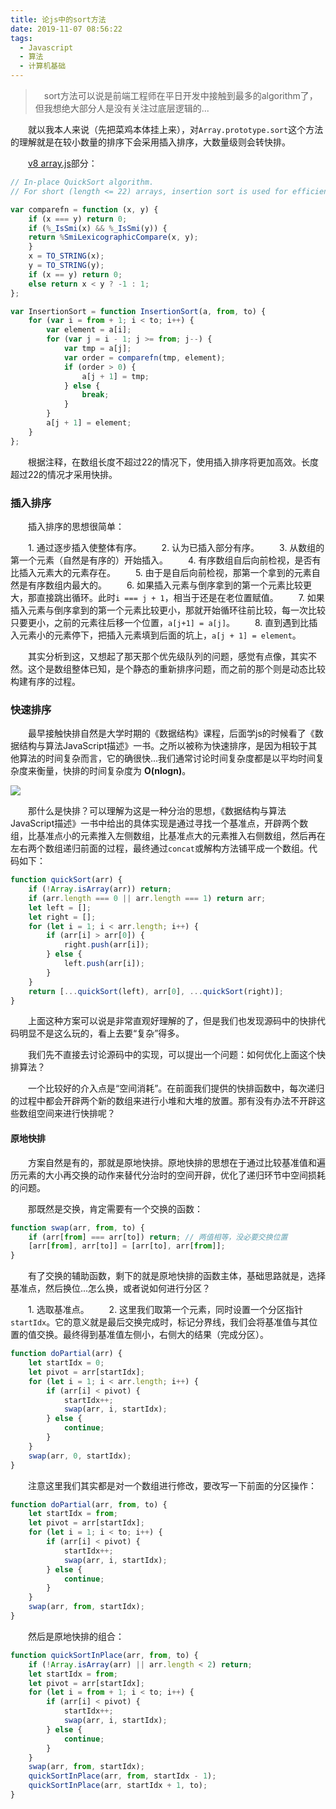 ```yaml
---
title: 论js中的sort方法
date: 2019-11-07 08:56:22
tags:
  - Javascript
  - 算法
  - 计算机基础
---
```


> &emsp;sort方法可以说是前端工程师在平日开发中接触到最多的algorithm了，但我想绝大部分人是没有关注过底层逻辑的...

<escape><!-- more --></escape>

&emsp;&emsp;就以我本人来说（先把菜鸡本体挂上来），对`Array.prototype.sort`这个方法的理解就是在较小数量的排序下会采用插入排序，大数量级则会转快排。

&emsp;&emsp;[v8 array.js](https://github.com/v8/v8/blob/ad82a40509c5b5b4680d4299c8f08d6c6d31af3c/src/js/array.js)部分：

```javascript
// In-place QuickSort algorithm.
// For short (length <= 22) arrays, insertion sort is used for efficiency.

var comparefn = function (x, y) {
    if (x === y) return 0;
    if (%_IsSmi(x) && %_IsSmi(y)) {
    return %SmiLexicographicCompare(x, y);
    }
    x = TO_STRING(x);
    y = TO_STRING(y);
    if (x == y) return 0;
    else return x < y ? -1 : 1;
};

var InsertionSort = function InsertionSort(a, from, to) {
    for (var i = from + 1; i < to; i++) {
        var element = a[i];
        for (var j = i - 1; j >= from; j--) {
            var tmp = a[j];
            var order = comparefn(tmp, element);
            if (order > 0) {
                a[j + 1] = tmp;
            } else {
                break;
            }
        }
        a[j + 1] = element;
    }
};
```

&emsp;&emsp;根据注释，在数组长度不超过22的情况下，使用插入排序将更加高效。长度超过22的情况才采用快排。

### 插入排序

&emsp;&emsp;插入排序的思想很简单：

&emsp;&emsp;1. 通过逐步插入使整体有序。
&emsp;&emsp;2. 认为已插入部分有序。 
&emsp;&emsp;3. 从数组的第一个元素（自然是有序的）开始插入。
&emsp;&emsp;4. 有序数组自后向前检视，是否有比插入元素大的元素存在。
&emsp;&emsp;5. 由于是自后向前检视，那第一个拿到的元素自然是有序数组内最大的。
&emsp;&emsp;6. 如果插入元素与倒序拿到的第一个元素比较更大，那直接跳出循环。此时`i === j + 1`，相当于还是在老位置赋值。
&emsp;&emsp;7. 如果插入元素与倒序拿到的第一个元素比较更小，那就开始循环往前比较，每一次比较只要更小，之前的元素往后移一个位置，`a[j+1] = a[j]`。
&emsp;&emsp;8. 直到遇到比插入元素小的元素停下，把插入元素填到后面的坑上，`a[j + 1] = element`。 

&emsp;&emsp;其实分析到这，又想起了那天那个优先级队列的问题，感觉有点像，其实不然。这个是数组整体已知，是个静态的重新排序问题，而之前的那个则是动态比较构建有序的过程。

### 快速排序

&emsp;&emsp;最早接触快排自然是大学时期的《数据结构》课程，后面学js的时候看了《数据结构与算法JavaScript描述》一书。之所以被称为快速排序，是因为相较于其他算法的时间复杂而言，它的确很快...我们通常讨论时间复杂度都是以平均时间复杂度来衡量，快排的时间复杂度为 **O(nlogn)**。

![](complexity.jpg)

&emsp;&emsp;那什么是快排？可以理解为这是一种分治的思想，《数据结构与算法JavaScript描述》一书中给出的具体实现是通过寻找一个基准点，开辟两个数组，比基准点小的元素推入左侧数组，比基准点大的元素推入右侧数组，然后再在左右两个数组递归前面的过程，最终通过`concat`或解构方法铺平成一个数组。代码如下：

```javascript
function quickSort(arr) {
	if (!Array.isArray(arr)) return;
	if (arr.length === 0 || arr.length === 1) return arr;
	let left = [];
	let right = [];
	for (let i = 1; i < arr.length; i++) {
		if (arr[i] > arr[0]) {
			right.push(arr[i]);
		} else {
			left.push(arr[i]);
		}
	}
	return [...quickSort(left), arr[0], ...quickSort(right)];
}
```

&emsp;&emsp;上面这种方案可以说是非常直观好理解的了，但是我们也发现源码中的快排代码明显不是这么玩的，看上去要“复杂”得多。

&emsp;&emsp;我们先不直接去讨论源码中的实现，可以提出一个问题：如何优化上面这个快排算法？

&emsp;&emsp;一个比较好的介入点是“空间消耗”。在前面我们提供的快排函数中，每次递归的过程中都会开辟两个新的数组来进行小堆和大堆的放置。那有没有办法不开辟这些数组空间来进行快排呢？

#### 原地快排

&emsp;&emsp;方案自然是有的，那就是原地快排。原地快排的思想在于通过比较基准值和遍历元素的大小再交换的动作来替代分治时的空间开辟，优化了递归环节中空间损耗的问题。

&emsp;&emsp;那既然是交换，肯定需要有一个交换的函数：

```javascript
function swap(arr, from, to) {
    if (arr[from] === arr[to]) return; // 两值相等，没必要交换位置
    [arr[from], arr[to]] = [arr[to], arr[from]];
}
```

&emsp;&emsp;有了交换的辅助函数，剩下的就是原地快排的函数主体，基础思路就是，选择基准点，然后换位...怎么换，或者说如何进行分区？

&emsp;&emsp;1. 选取基准点。
&emsp;&emsp;2. 这里我们取第一个元素，同时设置一个分区指针`startIdx`。它的意义就是最后交换完成时，标记分界线，我们会将基准值与其位置的值交换。最终得到基准值左侧小，右侧大的结果（完成分区）。 

```javascript
function doPartial(arr) {
    let startIdx = 0;
    let pivot = arr[startIdx];
    for (let i = 1; i < arr.length; i++) {
        if (arr[i] < pivot) {
            startIdx++;
            swap(arr, i, startIdx);
        } else {
            continue;
        }
    }
    swap(arr, 0, startIdx);
}
```

&emsp;&emsp;注意这里我们其实都是对一个数组进行修改，要改写一下前面的分区操作：

```javascript
function doPartial(arr, from, to) {
    let startIdx = from;
    let pivot = arr[startIdx];
    for (let i = 1; i < to; i++) {
        if (arr[i] < pivot) {
            startIdx++;
            swap(arr, i, startIdx);
        } else {
            continue;
        }
    }
    swap(arr, from, startIdx);
}
```

&emsp;&emsp;然后是原地快排的组合：

```javascript
function quickSortInPlace(arr, from, to) {
    if (!Array.isArray(arr) || arr.length < 2) return;
    let startIdx = from;
    let pivot = arr[startIdx];
    for (let i = from + 1; i < to; i++) {
        if (arr[i] < pivot) {
            startIdx++;
            swap(arr, i, startIdx);
        } else {
            continue;
        }
    }
    swap(arr, from, startIdx);
    quickSortInPlace(arr, from, startIdx - 1);
    quickSortInPlace(arr, startIdx + 1, to);
}
```